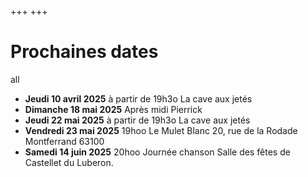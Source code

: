 +++
+++

# Prochaines dates

all

- **Jeudi 10 avril 2025** à partir de 19h3o La cave aux jetés
- **Dimanche 18 mai 2025** Après midi Pierrick
- **Jeudi 22 mai 2025** à partir de 19h3o La cave aux jetés
- **Vendredi 23 mai 2025** 19hoo Le Mulet Blanc 20, rue de la Rodade Montferrand 63100
- **Samedi 14 juin 2025** 20hoo Journée chanson Salle des fêtes de Castellet du Luberon.


